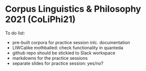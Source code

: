 # Corpus Linguistics &amp; Philosophy 2021 (CoLiPhi21)
To do list:

- pre-built corpora for practice session inlc. documentation
- LIWCalike mothballed: check functionality in quanteda
- github repo should be stickied to Slack workspace
- markdowns for the practice sessions
- separate slides for practice session: yes/no?
 
